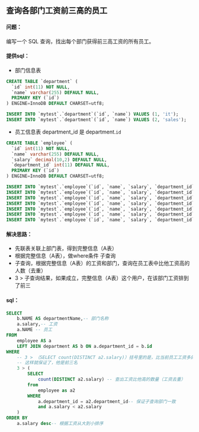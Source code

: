 ## 查询各部门工资前三高的员工

#### 问题：

编写一个 SQL 查询，找出每个部门获得前三高工资的所有员工。



#### 提供sql：

- 部门信息表

```sql
CREATE TABLE `department` (
  `id` int(11) NOT NULL,
  `name` varchar(255) DEFAULT NULL,
  PRIMARY KEY (`id`)
) ENGINE=InnoDB DEFAULT CHARSET=utf8;
```

```sql
INSERT INTO `mytest`.`department`(`id`, `name`) VALUES (1, 'it');
INSERT INTO `mytest`.`department`(`id`, `name`) VALUES (2, 'sales');
```

- 员工信息表 department_id 是 department.`id`

```sql
CREATE TABLE `employee` (
  `id` int(11) NOT NULL,
  `name` varchar(255) DEFAULT NULL,
  `salary` decimal(10,2) DEFAULT NULL,
  `department_id` int(11) DEFAULT NULL,
  PRIMARY KEY (`id`)
) ENGINE=InnoDB DEFAULT CHARSET=utf8;
```

```sql
INSERT INTO `mytest`.`employee`(`id`, `name`, `salary`, `department_id`) VALUES (1, 'Joe', 85000.00, 1);
INSERT INTO `mytest`.`employee`(`id`, `name`, `salary`, `department_id`) VALUES (2, 'Henry', 80000.00, 2);
INSERT INTO `mytest`.`employee`(`id`, `name`, `salary`, `department_id`) VALUES (3, 'Sam', 60000.00, 2);
INSERT INTO `mytest`.`employee`(`id`, `name`, `salary`, `department_id`) VALUES (4, 'Max', 90000.00, 1);
INSERT INTO `mytest`.`employee`(`id`, `name`, `salary`, `department_id`) VALUES (5, 'Janet', 69000.00, 1);
INSERT INTO `mytest`.`employee`(`id`, `name`, `salary`, `department_id`) VALUES (6, 'Randy', 85000.00, 1);
INSERT INTO `mytest`.`employee`(`id`, `name`, `salary`, `department_id`) VALUES (7, 'Will', 70000.00, 1);
```



#### 解决思路：

- 先联表关联上部门表，得到完整信息（A表）
- 根据完整信息（A表），做where条件 子查询
- 子查询，根据完整信息（A表）的工资和部门，查询在员工表中比他工资高的人数（去重）
- 3 > 子查询结果，如果成立，完整信息（A表）这个用户，在该部门工资排到了前三



#### sql：

```sql
SELECT
	b.NAME AS departmentName,-- 部门名称
	a.salary,-- 工资
	a.NAME -- 员工
FROM
	employee AS a
	LEFT JOIN department AS b ON a.department_id = b.id
WHERE
	-- 3 > （SELECT count(DISTINCT a2.salary)）括号里的是，比当前员工工资多的人数（去重）
	-- 这样就保证了，他是前三名
	3 > (
		SELECT 
			count(DISTINCT a2.salary) -- 查出工资比他高的数量（工资去重）
		from 
			employee as a2 
		WHERE
			a.department_id = a2.department_id-- 保证子查询部门一致
			and a.salary < a2.salary
	)
ORDER BY
	a.salary desc-- 根据工资从大到小排序
```

